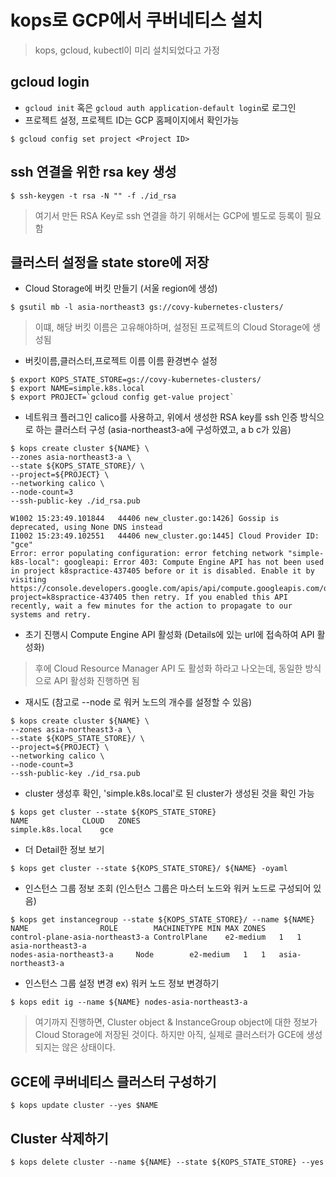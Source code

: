 # kops로 GCP에서 쿠버네티스 설치

> kops, gcloud, kubectl이 미리 설치되었다고 가정

## gcloud login
- `gcloud init` 혹은 `gcloud auth application-default login`로 로그인
- 프로젝트 설정, 프로젝트 ID는 GCP 홈페이지에서 확인가능
```
$ gcloud config set project <Project ID>
```

## ssh 연결을 위한 rsa key 생성 
```
$ ssh-keygen -t rsa -N "" -f ./id_rsa
```

> 여기서 만든 RSA Key로 ssh 연결을 하기 위해서는 GCP에 별도로 등록이 필요함

## 클러스터 설정을 state store에 저장
- Cloud Storage에 버킷 만들기 (서울 region에 생성)
```
$ gsutil mb -l asia-northeast3 gs://covy-kubernetes-clusters/
```

> 이떄, 해당 버킷 이름은 고유해야하며, 설정된 프로젝트의 Cloud Storage에 생성됨


- 버킷이름,클러스터,프로젝트 이름 이름 환경변수 설정
```
$ export KOPS_STATE_STORE=gs://covy-kubernetes-clusters/
$ export NAME=simple.k8s.local
$ export PROJECT=`gcloud config get-value project`
```

- 네트워크 플러그인 calico를 사용하고, 위에서 생성한 RSA key를 ssh 인증 방식으로 하는 클러스터 구성 (asia-northeast3-a에 구성하였고, a b c가 있음)
```
$ kops create cluster ${NAME} \
--zones asia-northeast3-a \
--state ${KOPS_STATE_STORE}/ \
--project=${PROJECT} \
--networking calico \
--node-count=3
--ssh-public-key ./id_rsa.pub

W1002 15:23:49.101844   44406 new_cluster.go:1426] Gossip is deprecated, using None DNS instead
I1002 15:23:49.102551   44406 new_cluster.go:1445] Cloud Provider ID: "gce"
Error: error populating configuration: error fetching network "simple-k8s-local": googleapi: Error 403: Compute Engine API has not been used in project k8spractice-437405 before or it is disabled. Enable it by visiting https://console.developers.google.com/apis/api/compute.googleapis.com/overview?project=k8spractice-437405 then retry. If you enabled this API recently, wait a few minutes for the action to propagate to our systems and retry.
```

- 초기 진행시 Compute Engine API 활성화 (Details에 있는 url에 접속하여 API 활성화)

> 후에 Cloud Resource Manager API 도 활성화 하라고 나오는데, 동일한 방식으로 API 활성화 진행하면 됨

- 재시도 (참고로 --node 로 워커 노드의 개수를 설정할 수 있음)
```
$ kops create cluster ${NAME} \
--zones asia-northeast3-a \
--state ${KOPS_STATE_STORE}/ \
--project=${PROJECT} \
--networking calico \
--node-count=3
--ssh-public-key ./id_rsa.pub
```

- cluster 생성후 확인, 'simple.k8s.local'로 된 cluster가 생성된 것을 확인 가능
```
$ kops get cluster --state ${KOPS_STATE_STORE}
NAME			CLOUD	ZONES
simple.k8s.local	gce
```

- 더 Detail한 정보 보기
```
$ kops get cluster --state ${KOPS_STATE_STORE}/ ${NAME} -oyaml
```

- 인스턴스 그룹 정보 조회 (인스턴스 그룹은 마스터 노드와 워커 노드로 구성되어 있음)
```
$ kops get instancegroup --state ${KOPS_STATE_STORE}/ --name ${NAME}
NAME				ROLE		MACHINETYPE	MIN	MAX	ZONES
control-plane-asia-northeast3-a	ControlPlane	e2-medium	1	1	asia-northeast3-a
nodes-asia-northeast3-a		Node		e2-medium	1	1	asia-northeast3-a
```

- 인스턴스 그룹 설정 변경 ex) 워커 노드 정보 변경하기
```
$ kops edit ig --name ${NAME} nodes-asia-northeast3-a
```



> 여기까지 진행하면, Cluster object & InstanceGroup object에 대한 정보가 Cloud Storage에 저장된 것이다. 하지만 아직, 실제로 클러스터가 GCE에 생성되지는 않은 상태이다.


## GCE에 쿠버네티스 클러스터 구성하기
```
$ kops update cluster --yes $NAME
```


## Cluster 삭제하기
```
$ kops delete cluster --name ${NAME} --state ${KOPS_STATE_STORE} --yes
```